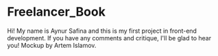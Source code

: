 # Freelancer_Book
Hi! My name is Aynur Safina and this is my first project in front-end development. If you have any comments and critique, I'll be glad to hear you! Mockup by Artem Islamov.
